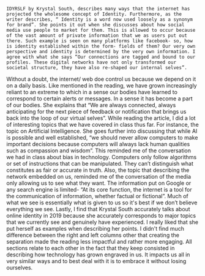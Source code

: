 

	IDYRSLF by Krystal South, describes many ways that the internet has projected the wholesome concept of Identity. Furthermore, as the writer describes, “ Identity is a word now used loosely as a synonym for brand”. She points it out when she discusses about how social media use people to market for them. This is allowed to occur because of the vast amount of private information that we as users put out there. Such example is seen on many platforms like facebook- so, how is identity established within the form- fields of them? Our very own perspective and identity is determined by the very own information. I agree with what she says “Our connections are tagged and bound to our profiles. These digital networks have not only transformed our societal structure, they have also re-shaped our internal selves”. 
Without a doubt, the internet/ web doe control us because we depend on it on a daily basis. Like mentioned in the reading, we have grown increasingly reliant to an extreme to which in a sense our bodies have learned to correspond to certain alerts or messages. In a sense it has become a part of our bodies. She explains that “We are always connected, always anticipating for the next piece of feedback or notification that brings us back into the loop of our virtual selves”.
While reading the article, I did a lot of  interesting topics that we have covered in class thus far. For instance, the topic on Artificial Intelligence. She goes further into discussing that while AI is possible and well established, “we should never allow computers to make important decisions because computers will always lack human qualities such as compassion and wisdom”. This reminded me of the conversation we had in class about bias in technology. Computers only follow algorithms or set of instructions that can be manipulated. They can’t distinguish what constitutes as fair or accurate in truth. Also, the topic that describing the network embedded on us, reminded me of the conversation of the media only allowing us to see what they want. The information put on Google or any search engine is limited- “At its core function, the internet is a tool for the communication of information, whether factual or fictional”. Much of what we see is essentially what is given to us so it's best if we don’t believe everything we see. Lastly, I find that Krystal South accurately talks about online identity in 2019 because she accurately corresponds to major topics that we currently see and genuinely have experienced. I really liked that she put herself as examples when describing her points. I didn't find much difference between the right and left columns other that creating the separation made the reading less impactful and rather more engaging. All sections relate to each other in the fact that they keep consisted in describing how technology has grown engraved in us. It impacts us all in very similar ways and to best deal with it is to embrace it without losing ourselves. 



 



